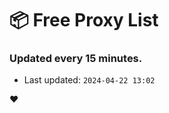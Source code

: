 # :package: Free Proxy List
### Updated every 15 minutes.

- Last updated: `2024-04-22 13:02`

:heart:
